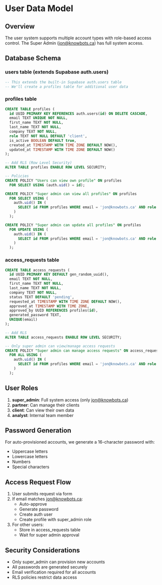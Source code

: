 # User Data Model

## Overview

The user system supports multiple account types with role-based access control. The Super Admin (jon@knowbots.ca) has full system access.

## Database Schema

### users table (extends Supabase auth.users)
```sql
-- This extends the built-in Supabase auth.users table
-- We'll create a profiles table for additional user data
```

### profiles table
```sql
CREATE TABLE profiles (
  id UUID PRIMARY KEY REFERENCES auth.users(id) ON DELETE CASCADE,
  email TEXT UNIQUE NOT NULL,
  first_name TEXT NOT NULL,
  last_name TEXT NOT NULL,
  company TEXT NOT NULL,
  role TEXT NOT NULL DEFAULT 'client',
  is_active BOOLEAN DEFAULT true,
  created_at TIMESTAMP WITH TIME ZONE DEFAULT NOW(),
  updated_at TIMESTAMP WITH TIME ZONE DEFAULT NOW()
);

-- Add RLS (Row Level Security)
ALTER TABLE profiles ENABLE ROW LEVEL SECURITY;

-- Policies
CREATE POLICY "Users can view own profile" ON profiles
  FOR SELECT USING (auth.uid() = id);

CREATE POLICY "Super admin can view all profiles" ON profiles
  FOR SELECT USING (
    auth.uid() IN (
      SELECT id FROM profiles WHERE email = 'jon@knowbots.ca' AND role = 'super_admin'
    )
  );

CREATE POLICY "Super admin can update all profiles" ON profiles
  FOR UPDATE USING (
    auth.uid() IN (
      SELECT id FROM profiles WHERE email = 'jon@knowbots.ca' AND role = 'super_admin'
    )
  );
```

### access_requests table
```sql
CREATE TABLE access_requests (
  id UUID PRIMARY KEY DEFAULT gen_random_uuid(),
  email TEXT NOT NULL,
  first_name TEXT NOT NULL,
  last_name TEXT NOT NULL,
  company TEXT NOT NULL,
  status TEXT DEFAULT 'pending',
  requested_at TIMESTAMP WITH TIME ZONE DEFAULT NOW(),
  approved_at TIMESTAMP WITH TIME ZONE,
  approved_by UUID REFERENCES profiles(id),
  generated_password TEXT,
  UNIQUE(email)
);

-- Add RLS
ALTER TABLE access_requests ENABLE ROW LEVEL SECURITY;

-- Only super admin can view/manage access requests
CREATE POLICY "Super admin can manage access requests" ON access_requests
  FOR ALL USING (
    auth.uid() IN (
      SELECT id FROM profiles WHERE email = 'jon@knowbots.ca' AND role = 'super_admin'
    )
  );
```

## User Roles

1. **super_admin**: Full system access (only jon@knowbots.ca)
2. **partner**: Can manage their clients
3. **client**: Can view their own data
4. **analyst**: Internal team member

## Password Generation

For auto-provisioned accounts, we generate a 16-character password with:
- Uppercase letters
- Lowercase letters
- Numbers
- Special characters

## Access Request Flow

1. User submits request via form
2. If email matches jon@knowbots.ca:
   - Auto-approve
   - Generate password
   - Create auth user
   - Create profile with super_admin role
3. For other users:
   - Store in access_requests table
   - Wait for super admin approval

## Security Considerations

- Only super_admin can provision new accounts
- All passwords are generated securely
- Email verification required for all accounts
- RLS policies restrict data access